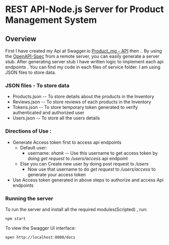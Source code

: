 # REST API-Node.js Server for Product Management System

## Overview
First I have created my Api at Swagger.io [Product_mg - API](https://app.swaggerhub.com/apis-docs/shank2512/Product_api/1.0.0) then .. 
By using the [OpenAPI-Spec](https://github.com/OAI/OpenAPI-Specification) from a remote server, you can easily generate a server stub.
After generating server stub I have written logic to implement each api endpoints . You can find my code in each files of service folder. I am using JSON files to store data.

### JSON files - To store data
- Products.json -- To store details about the products in the Inventory
- Reviews.json -- To store reviews of each products in the Inventory
- Tokens.json -- To store temporary token generated to verify authenticated and authorized user
- Users.json -- To store all the users details 
  
### Directions of Use :
  - Generate Access token first to access api endpoints
    - Default user:
      - username: *shank* -- Use this username to get access token by doing *get request* to */users/access* api endpoint
    - Else you can Create new user by doing post request to */users* 
      - Now use that username to do *get request* to */users/access* to generate your access token
  - Use Access token generated in above steps to authorize and access Api endpoints
    
### Running the server
To run the server and install all the required modules(Scripted) , run:

```
npm start
```

To view the Swagger UI interface:

```
open http://localhost:8080/docs
```

